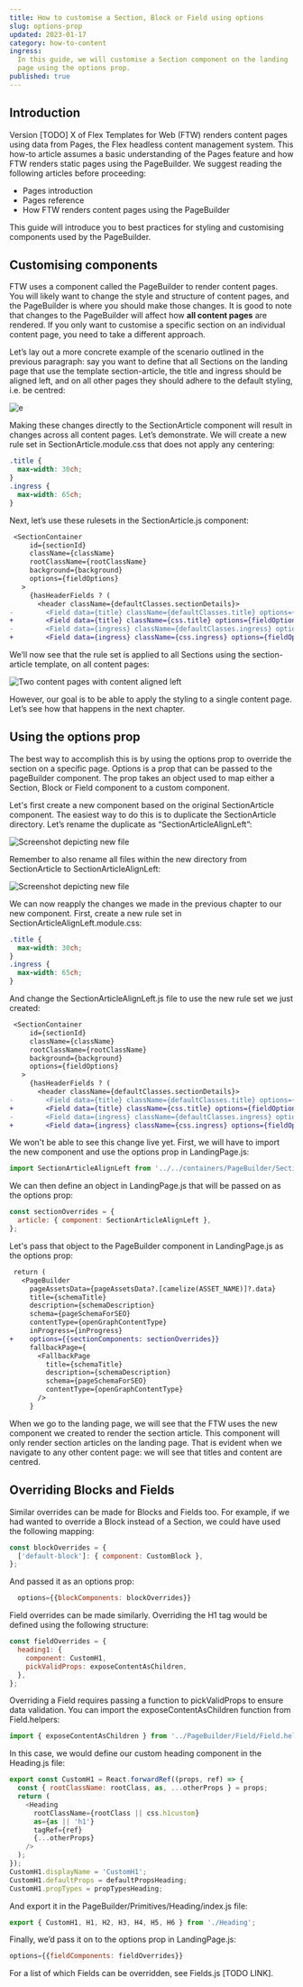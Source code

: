 ```yaml
---
title: How to customise a Section, Block or Field using options
slug: options-prop
updated: 2023-01-17
category: how-to-content
ingress:
  In this guide, we will customise a Section component on the landing
  page using the options prop.
published: true
---
```


## Introduction

Version [TODO] X of Flex Templates for Web (FTW) renders content pages
using data from Pages, the Flex headless content management system. This
how-to article assumes a basic understanding of the Pages feature and
how FTW renders static pages using the PageBuilder. We suggest reading
the following articles before proceeding:

- Pages introduction
- Pages reference
- How FTW renders content pages using the PageBuilder

This guide will introduce you to best practices for styling and
customising components used by the PageBuilder.

## Customising components

FTW uses a component called the PageBuilder to render content pages. You
will likely want to change the style and structure of content pages, and
the PageBuilder is where you should make those changes. It is good to
note that changes to the PageBuilder will affect how **all content
pages** are rendered. If you only want to customise a specific section
on an individual content page, you need to take a different approach.

Let’s lay out a more concrete example of the scenario outlined in the
previous paragraph: say you want to define that all Sections on the
landing page that use the template section-article, the title and
ingress should be aligned left, and on all other pages they should
adhere to the default styling, i.e. be centred:

![e](./example1.png)

Making these changes directly to the SectionArticle component will
result in changes across all content pages. Let’s demonstrate. We will
create a new rule set in SectionArticle.module.css that does not apply
any centering:

```css
.title {
  max-width: 30ch;
}
.ingress {
  max-width: 65ch;
}
```

Next, let’s use these rulesets in the SectionArticle.js component:

```diff
 <SectionContainer
     id={sectionId}
     className={className}
     rootClassName={rootClassName}
     background={background}
     options={fieldOptions}
   >
     {hasHeaderFields ? (
       <header className={defaultClasses.sectionDetails}>
-        <Field data={title} className={defaultClasses.title} options={fieldOptions} />
+        <Field data={title} className={css.title} options={fieldOptions} />
-        <Field data={ingress} className={defaultClasses.ingress} options={fieldOptions} />
+        <Field data={ingress} className={css.ingress} options={fieldOptions} />
```

We’ll now see that the rule set is applied to all Sections using the
section-article template, on all content pages:

![Two content pages with content aligned left](./left-aligned.png)

However, our goal is to be able to apply the styling to a single content
page. Let’s see how that happens in the next chapter.

## Using the options prop

The best way to accomplish this is by using the options prop to override
the section on a specific page. Options is a prop that can be passed to
the pageBuilder component. The prop takes an object used to map either a
Section, Block or Field component to a custom component.

Let's first create a new component based on the original SectionArticle
component. The easiest way to do this is to duplicate the SectionArticle
directory. Let’s rename the duplicate as “SectionArticleAlignLeft”:

![Screenshot depicting new file](./vscode-sc.png)

Remember to also rename all files within the new directory from
SectionArticle to SectionArticleAlignLeft:

![Screenshot depicting new file](./vscode-sc2.png)

We can now reapply the changes we made in the previous chapter to our
new component. First, create a new rule set in
SectionArticleAlignLeft.module.css:

```css
.title {
  max-width: 30ch;
}
.ingress {
  max-width: 65ch;
}
```

And change the SectionArticleAlignLeft.js file to use the new rule set
we just created:

```diff
 <SectionContainer
     id={sectionId}
     className={className}
     rootClassName={rootClassName}
     background={background}
     options={fieldOptions}
   >
     {hasHeaderFields ? (
       <header className={defaultClasses.sectionDetails}>
-        <Field data={title} className={defaultClasses.title} options={fieldOptions} />
+        <Field data={title} className={css.title} options={fieldOptions} />
-        <Field data={ingress} className={defaultClasses.ingress} options={fieldOptions} />
+        <Field data={ingress} className={css.ingress} options={fieldOptions} />
```

We won't be able to see this change live yet. First, we will have to
import the new component and use the options prop in LandingPage.js:

```js
import SectionArticleAlignLeft from '../../containers/PageBuilder/SectionBuilder/SectionArticleAlignLeft';
```

We can then define an object in LandingPage.js that will be passed on as
the options prop:

```js
const sectionOverrides = {
  article: { component: SectionArticleAlignLeft },
};
```

Let's pass that object to the PageBuilder component in LandingPage.js as
the options prop:

```diff
 return (
   <PageBuilder
     pageAssetsData={pageAssetsData?.[camelize(ASSET_NAME)]?.data}
     title={schemaTitle}
     description={schemaDescription}
     schema={pageSchemaForSEO}
     contentType={openGraphContentType}
     inProgress={inProgress}
+    options={{sectionComponents: sectionOverrides}}
     fallbackPage={
       <FallbackPage
         title={schemaTitle}
         description={schemaDescription}
         schema={pageSchemaForSEO}
         contentType={openGraphContentType}
       />
     }
```

When we go to the landing page, we will see that the FTW uses the new
component we created to render the section article. This component will
only render section articles on the landing page. That is evident when
we navigate to any other content page: we will see that titles and
content are centred.

## Overriding Blocks and Fields

Similar overrides can be made for Blocks and Fields too. For example, if
we had wanted to override a Block instead of a Section, we could have
used the following mapping:

```js
const blockOverrides = {
  ['default-block']: { component: CustomBlock },
};
```

And passed it as an options prop:

```js
  options={{blockComponents: blockOverrides}}
```

Field overrides can be made similarly. Overriding the H1 tag would be
defined using the following structure:

```js
const fieldOverrides = {
  heading1: {
    component: CustomH1,
    pickValidProps: exposeContentAsChildren,
  },
};
```

Overriding a Field requires passing a function to pickValidProps to
ensure data validation. You can import the exposeContentAsChildren
function from Field.helpers:

```js
import { exposeContentAsChildren } from '../PageBuilder/Field/Field.helpers';
```

In this case, we would define our custom heading component in the
Heading.js file:

```js
export const CustomH1 = React.forwardRef((props, ref) => {
  const { rootClassName: rootClass, as, ...otherProps } = props;
  return (
    <Heading
      rootClassName={rootClass || css.h1custom}
      as={as || 'h1'}
      tagRef={ref}
      {...otherProps}
    />
  );
});
CustomH1.displayName = 'CustomH1';
CustomH1.defaultProps = defaultPropsHeading;
CustomH1.propTypes = propTypesHeading;
```

And export it in the PageBuilder/Primitives/Heading/index.js file:

```js
export { CustomH1, H1, H2, H3, H4, H5, H6 } from './Heading';
```

Finally, we’d pass it on to the options prop in LandingPage.js:

```js
options={{fieldComponents: fieldOverrides}}
```

For a list of which Fields can be overridden, see Fields.js [TODO LINK].
